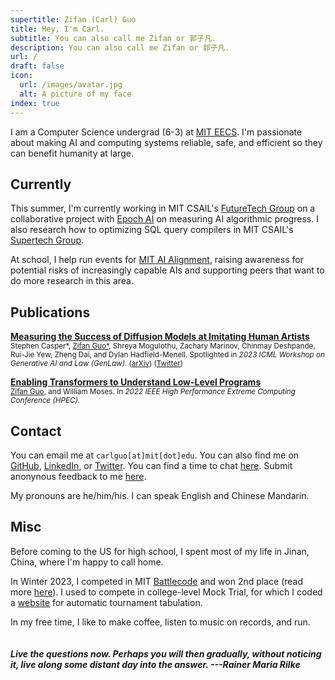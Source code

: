 ```yaml
---
supertitle: Zifan (Carl) Guo
title: Hey, I'm Carl.
subtitle: You can also call me Zifan or 郭子凡.
description: You can also call me Zifan or 郭子凡.
url: /
draft: false
icon:
  url: /images/avatar.jpg
  alt: A picture of my face
index: true
---
```


I am a Computer Science undergrad (6-3) at [MIT EECS](https://www.eecs.mit.edu/). I'm passionate about making AI and computing systems reliable, safe, and efficient so they can benefit humanity at large.

## Currently

This summer, I'm currently working in MIT CSAIL's [FutureTech Group](https://futuretech.mit.edu/) on a collaborative project with [Epoch AI](https://epochai.org/) on measuring AI algorithmic progress. I also research how to optimizing SQL query compilers in MIT CSAIL's [Supertech Group](https://supertech.mit.edu/).

At school, I help run events for [MIT AI Alignment](https://www.mitalignment.org/), raising awareness for potential risks of increasingly capable AIs and supporting peers that want to do more research in this area.

## Publications

[**Measuring the Success of Diffusion Models at Imitating Human Artists**](https://arxiv.org/abs/2307.04028) <br>
<sub>Stephen Casper*, <ins>Zifan Guo*</ins>, Shreya Mogulothu, Zachary Marinov, Chinmay Deshpande, Rui-Jie Yew, Zheng Dai, and Dylan Hadfield-Menell. Spotlighted in _2023 ICML Workshop on Generative AI and Law (GenLaw)._ ([arXiv](https://arxiv.org/abs/2307.04028)) ([Twitter](https://twitter.com/StephenLCasper/status/1657468570723561472?s=20))</sub>

[**Enabling Transformers to Understand Low-Level Programs**](https://ieeexplore.ieee.org/abstract/document/9926313)<br>
<sub><ins>Zifan Guo</ins>, and William Moses. In _2022 IEEE High Performance Extreme Computing Conference (HPEC)._</sub>

## Contact

You can email me at `carlguo[at]mit[dot]edu`. You can also find me on [GitHub](https://github.com/carlguo866), [LinkedIn](https://www.linkedin.com/in/zifan-carl-guo), or [Twitter](https://twitter.com/CarlGuo866). You can find a time to chat [here](https://fantastical.app/carlguo866-91qV/meeting). Submit anonynous feedback to me [here](https://www.admonymous.co/carlguo866).

My pronouns are he/him/his. I can speak English and Chinese Mandarin.

## Misc

Before coming to the US for high school, I spent most of my life in Jinan, China, where I'm happy to call home.

In Winter 2023, I competed in MIT [Battlecode](https://battlecode.org/) and won 2nd place (read more [here](/portfolio/proj-battlecode)). I used to compete in college-level Mock Trial, for which I coded a [website](https://tabeasy.org/) for automatic tournament tabulation.

In my free time, I like to make coffee, listen to music on records, and run.
<br><br><br>
**_Live the questions now. Perhaps you will then gradually, without noticing it, live along some distant day into the answer. ---Rainer Maria Rilke_**
